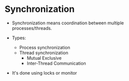 # Synchronization

* Synchronization means coordination between multiple processes/threads.  

* Types:
  * Process synchronization
  * Thread synchronization
    * Mutual Exclusive
    * Inter-Thread Communication

* It's done using locks or monitor
